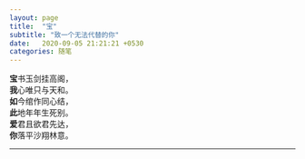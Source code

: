 ```yaml
---
layout: page
title:  "宝"
subtitle: "致一个无法代替的你"
date:   2020-09-05 21:21:21 +0530
categories: 随笔
---
```


**宝**书玉剑挂高阁，</br>
**我**心唯只与天和。</br>
**如**今绾作同心结，</br>
**此**地年年生死别。</br>
**爱**君且欲君先达，</br>
**你**落平沙翔林意。</br>

---